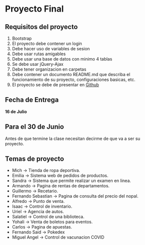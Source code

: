 # Proyecto Final

## Requisitos del proyecto

1. Bootstrap
2. El proyecto debe contener un login
3. Debe hacer uso de variables de sesion
4. Debe usar rutas amigables
5. Debe usar una base de datos con minimo 4 tablas
6. Se debe usar jQuery-Ajax
7. Debe tener organizacion en carpetas
8. Debe contener un documento README.md que describa el funcionamiento de su proyecto, configuraciones basicas, etc.
9. El proyecto se debe de presentar en [Github](https://github.com/)

## Fecha de Entrega

**16 de Julio**

## Para el 30 de Junio

Antes de que termine la clase necesitan decirme de que va a ser su proyecto.

## Temas de proyecto

- Mich -> Tienda de ropa deportiva.
- Emilia -> Sistema web de pedidos de productos.
- Sandra -> Sistema que permite realizar un examen en linea.
- Armando -> Pagina de rentas de departamentos.
- Guillermo -> Recetario.
- Fernando Sebastian -> Pagina de consulta del precio del nopal.
- Alfredo -> Punto de venta.
- Isaac -> Control de inventario.
- Uriel -> Agencia de autos.
- Salatiel -> Control de una biblioteca.
- Yohali -> Venta de boletos para eventos.
- Carlos -> Pagina de apuestas.
- Fernando Said -> Pokedex
- Miguel Angel -> Control de vacunacion COVID